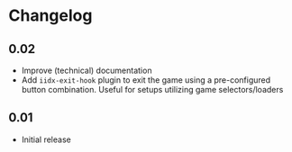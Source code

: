 # Changelog

## 0.02

* Improve (technical) documentation
* Add `iidx-exit-hook` plugin to exit the game using a pre-configured button combination. Useful
  for setups utilizing game selectors/loaders

## 0.01

* Initial release